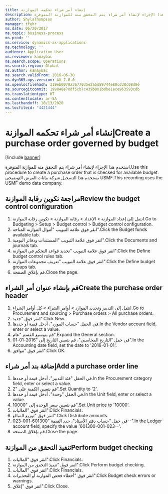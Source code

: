 ```yaml
---
title: إنشاء أمر شراء تحكمه الموازنة
description: استخدم هذا الإجراء لإنشاء أمر شراء يتم التحقق منه للموازنة المتوفرة.
author: ShylaThompson
manager: tfehr
ms.date: 06/20/2017
ms.topic: business-process
ms.prod: ''
ms.service: dynamics-ax-applications
ms.technology: ''
audience: Application User
ms.reviewer: kamaybac
ms.search.scope: Operations
ms.search.region: Global
ms.author: kamaybac
ms.search.validFrom: 2016-06-30
ms.dyn365.ops.version: AX 7.0.0
ms.openlocfilehash: 319eb0070a3677035e2a5d89744e80cd38c08d8e
ms.sourcegitcommit: 199848e78df5cb7c439b001bdbe1ece963593cdb
ms.translationtype: HT
ms.contentlocale: ar-SA
ms.lasthandoff: 10/13/2020
ms.locfileid: "4421444"
---
```

# <a name="create-a-purchase-order-governed-by-budget"></a><span data-ttu-id="e8bc2-103">إنشاء أمر شراء تحكمه الموازنة</span><span class="sxs-lookup"><span data-stu-id="e8bc2-103">Create a purchase order governed by budget</span></span>

[!include [banner](../../includes/banner.md)]

<span data-ttu-id="e8bc2-104">استخدم هذا الإجراء لإنشاء أمر شراء يتم التحقق منه للموازنة المتوفرة.</span><span class="sxs-lookup"><span data-stu-id="e8bc2-104">Use this procedure to create a purchase order that is checked for available budget.</span></span> <span data-ttu-id="e8bc2-105">يستخدم هذا التسجيل شركة بيانات العرض التوضيحي USMF.</span><span class="sxs-lookup"><span data-stu-id="e8bc2-105">This recording uses the USMF demo data company.</span></span>


## <a name="review-the-budget-control-configuration"></a><span data-ttu-id="e8bc2-106">مراجعة تكوين رقابة الموازنة</span><span class="sxs-lookup"><span data-stu-id="e8bc2-106">Review the budget control configuration</span></span>
1. <span data-ttu-id="e8bc2-107">انتقل إلى إعداد الموازنة > الإعداد > رقابة الموازنة > تكوين رقابة الموازنة.</span><span class="sxs-lookup"><span data-stu-id="e8bc2-107">Go to Budgeting > Setup > Budget control > Budget control configuration.</span></span>
2. <span data-ttu-id="e8bc2-108">انقر فوق علامة التبويب "أموال الموازنة المتاحة‬".</span><span class="sxs-lookup"><span data-stu-id="e8bc2-108">Click the Budget funds available tab.</span></span>
3. <span data-ttu-id="e8bc2-109">انقر فوق علامة التبويب "المستندات ودفاتر اليومية".</span><span class="sxs-lookup"><span data-stu-id="e8bc2-109">Click the Documents and journals tab.</span></span>
4. <span data-ttu-id="e8bc2-110">انقر فوق علامة التبويب "تحديد قواعد التحكم في الموازنة‬".</span><span class="sxs-lookup"><span data-stu-id="e8bc2-110">Click the Define budget control rules tab.</span></span>
5. <span data-ttu-id="e8bc2-111">انقر فوق علامة التبويب "تعريف مجموعات الموازنة‬‬".</span><span class="sxs-lookup"><span data-stu-id="e8bc2-111">Click the Define budget groups tab.</span></span>
6. <span data-ttu-id="e8bc2-112">قم بإغلاق الصفحة.</span><span class="sxs-lookup"><span data-stu-id="e8bc2-112">Close the page.</span></span>

## <a name="create-the-purchase-order-header"></a><span data-ttu-id="e8bc2-113">قم بإنشاء عنوان أمر الشراء</span><span class="sxs-lookup"><span data-stu-id="e8bc2-113">Create the purchase order header</span></span>
1. <span data-ttu-id="e8bc2-114">انتقل إلى التدبير وتحديد الموارد > أوامر الشراء > كل أوامر الشراء.</span><span class="sxs-lookup"><span data-stu-id="e8bc2-114">Go to Procurement and sourcing > Purchase orders > All purchase orders.</span></span>
2. <span data-ttu-id="e8bc2-115">انقر فوق "جديد".</span><span class="sxs-lookup"><span data-stu-id="e8bc2-115">Click New.</span></span>
3. <span data-ttu-id="e8bc2-116">في الحقل "حساب المورد"، أدخل قيمة أو حددها.</span><span class="sxs-lookup"><span data-stu-id="e8bc2-116">In the Vendor account field, enter or select a value.</span></span>
4. <span data-ttu-id="e8bc2-117">قم بتوسيع القسم "عام".</span><span class="sxs-lookup"><span data-stu-id="e8bc2-117">Expand the General section.</span></span>
5. <span data-ttu-id="e8bc2-118">في حقل "التاريخ المحاسبي‬"، قم بتعيين التاريخ إلى "2016-01-01".</span><span class="sxs-lookup"><span data-stu-id="e8bc2-118">In the Accounting date field, set the date to '2016-01-01'.</span></span>
6. <span data-ttu-id="e8bc2-119">انقر فوق "موافق".</span><span class="sxs-lookup"><span data-stu-id="e8bc2-119">Click OK.</span></span>

## <a name="add-a-purchase-order-line"></a><span data-ttu-id="e8bc2-120">إضافة بند أمر شراء</span><span class="sxs-lookup"><span data-stu-id="e8bc2-120">Add a purchase order line</span></span>
1. <span data-ttu-id="e8bc2-121">في الحقل "فئة التدبير"، أدخل قيمة أو حددها.</span><span class="sxs-lookup"><span data-stu-id="e8bc2-121">In the Procurement category field, enter or select a value.</span></span>
2. <span data-ttu-id="e8bc2-122">قم بتعيين الكمية على "2".</span><span class="sxs-lookup"><span data-stu-id="e8bc2-122">Set Quantity to '2'.</span></span>
3. <span data-ttu-id="e8bc2-123">في الحقل "وحدة"، أدخل قيمة أو حددها.</span><span class="sxs-lookup"><span data-stu-id="e8bc2-123">In the Unit field, enter or select a value.</span></span>
4. <span data-ttu-id="e8bc2-124">قم بتعيين سعر الوحدة إلى "10000".</span><span class="sxs-lookup"><span data-stu-id="e8bc2-124">Set Unit price to '10000'.</span></span>
5. <span data-ttu-id="e8bc2-125">انقر فوق "الماليات‬".</span><span class="sxs-lookup"><span data-stu-id="e8bc2-125">Click Financials.</span></span>
6. <span data-ttu-id="e8bc2-126">انقر فوق "توزيع المبالغ".</span><span class="sxs-lookup"><span data-stu-id="e8bc2-126">Click Distribute amounts.</span></span>
7. <span data-ttu-id="e8bc2-127">في حقل "‏‫حساب دفتر الأستاذ‬"، حدد القيمة "601300-001-023--".</span><span class="sxs-lookup"><span data-stu-id="e8bc2-127">In the Ledger account field, specify the value '601300-001-023--'.</span></span>
8. <span data-ttu-id="e8bc2-128">قم بإغلاق الصفحة.</span><span class="sxs-lookup"><span data-stu-id="e8bc2-128">Close the page.</span></span>

## <a name="perform-budget-checking"></a><span data-ttu-id="e8bc2-129">تنفيذ التحقق من الموازنة</span><span class="sxs-lookup"><span data-stu-id="e8bc2-129">Perform budget checking</span></span>
1. <span data-ttu-id="e8bc2-130">انقر فوق "الماليات‬".</span><span class="sxs-lookup"><span data-stu-id="e8bc2-130">Click Financials.</span></span>
2. <span data-ttu-id="e8bc2-131">انقر فوق "تنفيذ التحقق من الموازنة".</span><span class="sxs-lookup"><span data-stu-id="e8bc2-131">Click Perform budget checking.</span></span>
3. <span data-ttu-id="e8bc2-132">انقر فوق "الماليات‬".</span><span class="sxs-lookup"><span data-stu-id="e8bc2-132">Click Financials.</span></span>
4. <span data-ttu-id="e8bc2-133">انقر فوق "أخطاء فحص الموازنة أو التحذيرات".</span><span class="sxs-lookup"><span data-stu-id="e8bc2-133">Click Budget check errors or warnings.</span></span>
5. <span data-ttu-id="e8bc2-134">انقر فوق "إغلاق".</span><span class="sxs-lookup"><span data-stu-id="e8bc2-134">Click Close.</span></span>

